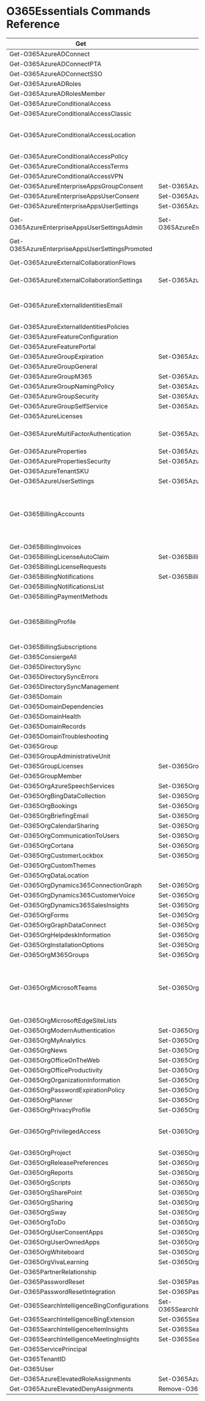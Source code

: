 ﻿# O365Essentials Commands Reference

| Get                                             | Set                                          | Status                                                      |
| ----------------------------------------------- | -------------------------------------------- | ----------------------------------------------------------- |
| Get-O365AzureADConnect                          |                                              |                                                             |
| Get-O365AzureADConnectPTA                       |                                              |                                                             |
| Get-O365AzureADConnectSSO                       |                                              |                                                             |
| Get-O365AzureADRoles                            |                                              |                                                             |
| Get-O365AzureADRolesMember                      |                                              |                                                             |
| Get-O365AzureConditionalAccess                  |                                              |                                                             |
| Get-O365AzureConditionalAccessClassic           |                                              |                                                             |
| Get-O365AzureConditionalAccessLocation          |                                              | Missing scopes in Graph API calls                           |
| Get-O365AzureConditionalAccessPolicy            |                                              |                                                             |
| Get-O365AzureConditionalAccessTerms             |                                              |                                                             |
| Get-O365AzureConditionalAccessVPN               |                                              |                                                             |
| Get-O365AzureEnterpriseAppsGroupConsent         | Set-O365AzureEnterpriseAppsGroupConsent      |                                                             |
| Get-O365AzureEnterpriseAppsUserConsent          | Set-O365AzureEnterpriseAppsUserConsent       |                                                             |
| Get-O365AzureEnterpriseAppsUserSettings         | Set-O365AzureEnterpriseAppsUserSettings      |                                                             |
| Get-O365AzureEnterpriseAppsUserSettingsAdmin    | Set-O365AzureEnterpriseAppsUserSettingsAdmin | Set cmd not working                                         |
| Get-O365AzureEnterpriseAppsUserSettingsPromoted |                                              |                                                             |
| Get-O365AzureExternalCollaborationFlows         |                                              | Not working                                                 |
| Get-O365AzureExternalCollaborationSettings      | Set-O365AzureExternalCollaborationSettings   | Not working                                                 |
| Get-O365AzureExternalIdentitiesEmail            |                                              | Missing scopes in Graph API calls                           |
| Get-O365AzureExternalIdentitiesPolicies         |                                              |                                                             |
| Get-O365AzureFeatureConfiguration               |                                              |                                                             |
| Get-O365AzureFeaturePortal                      |                                              |                                                             |
| Get-O365AzureGroupExpiration                    | Set-O365AzureGroupExpiration                 |                                                             |
| Get-O365AzureGroupGeneral                       |                                              |                                                             |
| Get-O365AzureGroupM365                          | Set-O365AzureGroupM365                       |                                                             |
| Get-O365AzureGroupNamingPolicy                  | Set-O365AzureGroupNamingPolicy               |                                                             |
| Get-O365AzureGroupSecurity                      | Set-O365AzureGroupSecurity                   |                                                             |
| Get-O365AzureGroupSelfService                   | Set-O365AzureGroupSelfService                |                                                             |
| Get-O365AzureLicenses                           |                                              |                                                             |
| Get-O365AzureMultiFactorAuthentication          | Set-O365AzureMultiFactorAuthentication       | Set cmd not working                                         |
| Get-O365AzureProperties                         | Set-O365AzureProperties                      |                                                             |
| Get-O365AzurePropertiesSecurity                 | Set-O365AzurePropertiesSecurity              |                                                             |
| Get-O365AzureTenantSKU                          |                                              |                                                             |
| Get-O365AzureUserSettings                       | Set-O365AzureUserSettings                    |                                                             |
| Get-O365BillingAccounts                         |                                              | Doesn't work, probably missing parameters such as accountid |
| Get-O365BillingInvoices                         |                                              |                                                             |
| Get-O365BillingLicenseAutoClaim                 | Set-O365BillingLicenseAutoClaim              |                                                             |
| Get-O365BillingLicenseRequests                  |                                              |                                                             |
| Get-O365BillingNotifications                    | Set-O365BillingNotifications                 |                                                             |
| Get-O365BillingNotificationsList                |                                              |                                                             |
| Get-O365BillingPaymentMethods                   |                                              |                                                             |
| Get-O365BillingProfile                          |                                              | Doesn't work, wrong URL, no data to test                    |
| Get-O365BillingSubscriptions                    |                                              |                                                             |
| Get-O365ConsiergeAll                            |                                              |                                                             |
| Get-O365DirectorySync                           |                                              |                                                             |
| Get-O365DirectorySyncErrors                     |                                              |                                                             |
| Get-O365DirectorySyncManagement                 |                                              |                                                             |
| Get-O365Domain                                  |                                              |                                                             |
| Get-O365DomainDependencies                      |                                              |                                                             |
| Get-O365DomainHealth                            |                                              |                                                             |
| Get-O365DomainRecords                           |                                              |                                                             |
| Get-O365DomainTroubleshooting                   |                                              |                                                             |
| Get-O365Group                                   |                                              |                                                             |
| Get-O365GroupAdministrativeUnit                 |                                              |                                                             |
| Get-O365GroupLicenses                           | Set-O365GroupLicenses                        |                                                             |
| Get-O365GroupMember                             |                                              |                                                             |
| Get-O365OrgAzureSpeechServices                  | Set-O365OrgAzureSpeechServices               |                                                             |
| Get-O365OrgBingDataCollection                   | Set-O365OrgBingDataCollection                |                                                             |
| Get-O365OrgBookings                             | Set-O365OrgBookings                          |                                                             |
| Get-O365OrgBriefingEmail                        | Set-O365OrgBriefingEmail                     |                                                             |
| Get-O365OrgCalendarSharing                      | Set-O365OrgCalendarSharing                   |                                                             |
| Get-O365OrgCommunicationToUsers                 | Set-O365OrgCommunicationToUsers              |                                                             |
| Get-O365OrgCortana                              | Set-O365OrgCortana                           |                                                             |
| Get-O365OrgCustomerLockbox                      | Set-O365OrgCustomerLockbox                   |                                                             |
| Get-O365OrgCustomThemes                         |                                              |                                                             |
| Get-O365OrgDataLocation                         |                                              |                                                             |
| Get-O365OrgDynamics365ConnectionGraph           | Set-O365OrgDynamics365ConnectionGraph        |                                                             |
| Get-O365OrgDynamics365CustomerVoice             | Set-O365OrgDynamics365CustomerVoice          |                                                             |
| Get-O365OrgDynamics365SalesInsights             | Set-O365OrgDynamics365SalesInsights          |                                                             |
| Get-O365OrgForms                                | Set-O365OrgForms                             |                                                             |
| Get-O365OrgGraphDataConnect                     | Set-O365OrgGraphDataConnect                  |                                                             |
| Get-O365OrgHelpdeskInformation                  | Set-O365OrgHelpdeskInformation               |                                                             |
| Get-O365OrgInstallationOptions                  | Set-O365OrgInstallationOptions               |                                                             |
| Get-O365OrgM365Groups                           | Set-O365OrgM365Groups                        |                                                             |
| Get-O365OrgMicrosoftTeams                       | Set-O365OrgMicrosoftTeams                    | Set command not working - 100-500 nested properties         |
| Get-O365OrgMicrosoftEdgeSiteLists               |                                              |                                                             |
| Get-O365OrgModernAuthentication                 | Set-O365OrgModernAuthentication              |                                                             |
| Get-O365OrgMyAnalytics                          | Set-O365OrgMyAnalytics                       |                                                             |
| Get-O365OrgNews                                 | Set-O365OrgNews                              |                                                             |
| Get-O365OrgOfficeOnTheWeb                       | Set-O365OrgOfficeOnTheWeb                    |                                                             |
| Get-O365OrgOfficeProductivity                   | Set-O365OrgOfficeProductivity                |                                                             |
| Get-O365OrgOrganizationInformation              | Set-O365OrgOrganizationInformation           |                                                             |
| Get-O365OrgPasswordExpirationPolicy             | Set-O365OrgPasswordExpirationPolicy          |                                                             |
| Get-O365OrgPlanner                              | Set-O365OrgPlanner                           |                                                             |
| Get-O365OrgPrivacyProfile                       | Set-O365OrgPrivacyProfile                    |                                                             |
| Get-O365OrgPrivilegedAccess                     | Set-O365OrgPrivilegedAccess                  | Requires more testing on SET cmd                            |
| Get-O365OrgProject                              | Set-O365OrgProject                           |                                                             |
| Get-O365OrgReleasePreferences                   | Set-O365OrgReleasePreferences                |                                                             |
| Get-O365OrgReports                              | Set-O365OrgReports                           |                                                             |
| Get-O365OrgScripts                              | Set-O365OrgScripts                           |                                                             |
| Get-O365OrgSharePoint                           | Set-O365OrgSharePoint                        |                                                             |
| Get-O365OrgSharing                              | Set-O365OrgSharing                           |                                                             |
| Get-O365OrgSway                                 | Set-O365OrgSway                              |                                                             |
| Get-O365OrgToDo                                 | Set-O365OrgTodo                              |                                                             |
| Get-O365OrgUserConsentApps                      | Set-O365OrgUserConsentApps                   |                                                             |
| Get-O365OrgUserOwnedApps                        | Set-O365OrgUserOwnedApps                     |                                                             |
| Get-O365OrgWhiteboard                           | Set-O365OrgWhiteboard                        |                                                             |
| Get-O365OrgVivaLearning                         | Set-O365OrgVivaLearning                      |                                                             |
| Get-O365PartnerRelationship                     |                                              |                                                             |
| Get-O365PasswordReset                           | Set-O365PasswordReset                        |                                                             |
| Get-O365PasswordResetIntegration                | Set-O365PasswordResetIntegration             |                                                             |
| Get-O365SearchIntelligenceBingConfigurations    | Set-O365SearchIntelligenceBingConfigurations |                                                             |
| Get-O365SearchIntelligenceBingExtension         | Set-O365SearchIntelligenceBingExtension      |                                                             |
| Get-O365SearchIntelligenceItemInsights          | Set-O365SearchIntelligenceItemInsights       |                                                             |
| Get-O365SearchIntelligenceMeetingInsights       | Set-O365SearchIntelligenceMeetingInsights    |                                                             |
| Get-O365ServicePrincipal                        |                                              |                                                             |
| Get-O365TenantID                                |                                              |                                                             |
| Get-O365User                                    |                                              |                                                             |
| Get-O365AzureElevatedRoleAssignments             | Set-O365AzureElevatedAccess |                                                             |
| Get-O365AzureElevatedDenyAssignments             | Remove-O365AzureElevatedAccess |                                                             |
